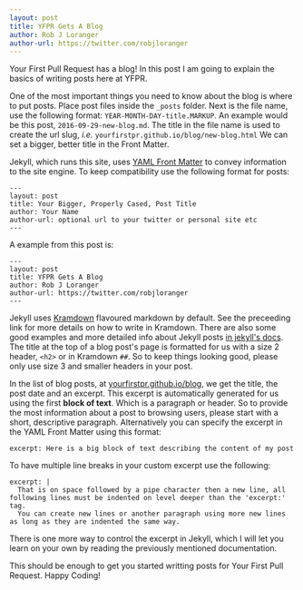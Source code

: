 ```yaml
---
layout: post
title: YFPR Gets A Blog
author: Rob J Loranger
author-url: https://twitter.com/robjloranger
---
```


Your First Pull Request has a blog! In this post I am going to explain the basics of writing posts here at YFPR.

One of the most important things you need to know about the blog is where to put posts. Place post files inside the `_posts` folder. Next is the file name, use the following format: `YEAR-MONTH-DAY-title.MARKUP`. An example would be this post, `2016-09-29-new-blog.md`. The title in the file name is used to create the url slug, _i.e._ `yourfirstpr.github.io/blog/new-blog.html` We can set a bigger, better title in the Front Matter.

Jekyll, which runs this site, uses [YAML Front Matter](http://www.yaml.org/start.html) to convey information to the site engine. To keep compatibility use the following format for posts:

~~~
---
layout: post
title: Your Bigger, Properly Cased, Post Title
author: Your Name
author-url: optional url to your twitter or personal site etc
---
~~~
A example from this post is:

~~~
---
layout: post
title: YFPR Gets A Blog
author: Rob J Loranger
author-url: https://twitter.com/robjloranger
---
~~~
Jekyll uses [Kramdown](http://kramdown.gettalong.org/quickref.html) flavoured markdown by default. See the preceeding link for more details on how to write in Kramdown. There are also some good examples and more detailed info about Jekyll posts [in jekyll's docs](https://jekyllrb.com/docs/posts/). The title at the top of a blog post's page is formatted for us with a size 2 header, `<h2>` or in Kramdown `##`. So to keep things looking good, please only use size 3 and smaller headers in your post.

In the list of blog posts, at [yourfirstpr.github.io/blog](https://yourfirstpr.github.io/blog), we get the title, the post date and an excerpt. This excerpt is automatically generated for us using the first __block of text__. Which is a paragraph or header. So to provide the most information about a post to browsing users, please start with a short, descriptive paragraph. Alternatively you can specify the excerpt in the YAML Front Matter using this format:

~~~
excerpt: Here is a big block of text describing the content of my post
~~~
To have multiple line breaks in your custom excerpt use the following:

~~~
excerpt: |
  That is on space followed by a pipe character then a new line, all following lines must be indented on level deeper than the 'excerpt:' tag.
  You can create new lines or another paragraph using more new lines as long as they are indented the same way.
~~~
There is one more way to control the excerpt in Jekyll, which I will let you learn on your own by reading the previously mentioned documentation.

This should be enough to get you started writting posts for Your First Pull Request. Happy Coding!
